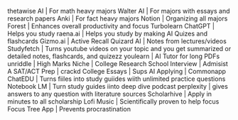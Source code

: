  thetawise AI | For math heavy majors
 Walter AI | For majors with essays and research papers
 Anki | For fact heavy majors 
 Notion | Organizing all majors
 Forest | Enhances overall productivity and focus
 Turbolearn
 ChatGPT | Helps you study
 raena.ai | Helps you study by making AI Quizes and flashcards
 Gizmo.ai | Active Recall
 Quizard AI | Notes from lectures/videos
 Studyfetch | Turns youtube videos on your topic and you get summarized or detailed notes, flashcards, and quizezz
 youlearn | AI Tutor for long PDFs
 unriddle | High Marks
 Niche | College Research
 School Interview | Admisist A
 SAT/ACT Prep | crackd
 College Essays | Sups AI
 Applying | Commonapp
 ChatEDU | Turns fiiles into study guiides wiith unlimited practice questions
 Notebook LM | Turn study guides iinto deep dive podcast
 perplexity | gives answers to any question with literature sources
 Scholarhive | Apply in minutes to all scholarship
 Lofi Music | Scientifically proven to help focus
 Focus Tree App | Prevents procrastination
 
